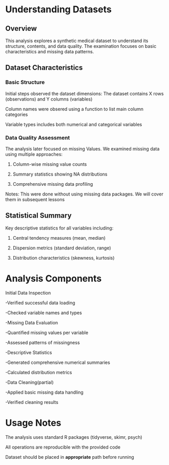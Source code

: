 # Understanding Datasets

## Overview

This analysis explores a synthetic medical dataset to understand its structure, contents, and data quality. The examination focuses on basic characteristics and missing data patterns.

## Dataset Characteristics

### Basic Structure

Initial steps observed the dataset dimensions: The dataset contains X rows (observations) and Y columns (variables)

Column names were obsered using a function to list main column categories

Variable types includes both numerical and categorical variables

### Data Quality Assessment

The analysis later focused on missing Values. We examined missing data using multiple approaches:

1. Column-wise missing value counts

2. Summary statistics showing NA distributions

3. Comprehensive missing data profiling

Notes: This were done without using missing data packages. We will cover them in subsequent lessons

## Statistical Summary

Key descriptive statistics for all variables including:

1. Central tendency measures (mean, median)

2. Dispersion metrics (standard deviation, range)

3. Distribution characteristics (skewness, kurtosis)

# Analysis Components

Initial Data Inspection

-Verified successful data loading

-Checked variable names and types

-Missing Data Evaluation

-Quantified missing values per variable

-Assessed patterns of missingness

-Descriptive Statistics

-Generated comprehensive numerical summaries

-Calculated distribution metrics

-Data Cleaning(partial)

-Applied basic missing data handling

-Verified cleaning results

# Usage Notes

The analysis uses standard R packages (tidyverse, skimr, psych)

All operations are reproducible with the provided code

Dataset should be placed in **appropriate** path before running